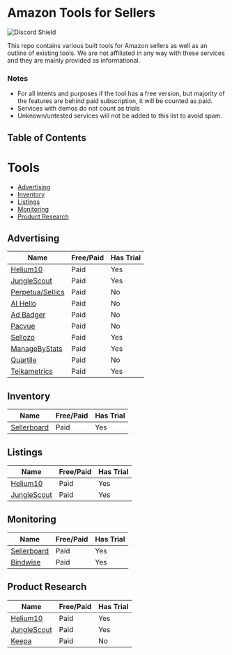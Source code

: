 # Amazon Tools for Sellers
![Discord Shield](https://discordapp.com/api/guilds/301772737184268289/widget.png?style=shield)

This repo contains various built tools for Amazon sellers as well as an outline of existing tools. We are not affiliated in any way with these services and they are mainly provided as informational. 

### Notes
* For all intents and purposes if the tool has a free version, but majority of the features are behind paid subscription, it will be counted as paid.
* Services with demos do not count as trials
* Unknown/untested services will not be added to this list to avoid spam.

## Table of Contents

# Tools
- [Advertising](#advertising)
- [Inventory](#inventory)
- [Listings](#listings)
- [Monitoring](#monitoring)
- [Product Research](#product-research)

 
## Advertising
|Name|Free/Paid|Has Trial|
|-|-|-|
|[Helium10](https://www.helium10.com/)|Paid|Yes|
|[JungleScout](https://www.junglescout.com/)|Paid|Yes|
|[Perpetua/Sellics](https://perpetua.io/)|Paid|No|
|[AI Hello](https://www.aihello.com/)|Paid|No|
|[Ad Badger](https://www.adbadger.com/)|Paid|No|
|[Pacvue](https://www.pacvue.com/)|Paid|No|
|[Sellozo](https://www.sellozo.com/)|Paid|Yes|
|[ManageByStats](https://managebystats.com/)|Paid|Yes|
|[Quartile](https://www.quartile.com/)|Paid|No|
|[Teikametrics](https://www.teikametrics.com/)|Paid|Yes|

## Inventory
| Name    | Free/Paid | Has Trial |
|-------------|-----------|-----------|
| [Sellerboard](https://sellerboard.com/)    | Paid      | Yes       |

## Listings
| Name    | Free/Paid | Has Trial |
|-------------|-----------|-----------|
| [Helium10](https://www.helium10.com/)    | Paid      | Yes       |
| [JungleScout](https://www.junglescout.com/) | Paid      | Yes       |

## Monitoring
|Name|Free/Paid|Has Trial|
|-|-|-|
|[Sellerboard](https://sellerboard.com/)|Paid|Yes|
|[Bindwise](https://bindwise.threecolts.com/)|Paid|Yes|

## Product Research
|Name|Free/Paid|Has Trial|
|-|-|-|
|[Helium10](https://www.helium10.com/)|Paid|Yes|
|[JungleScout](https://www.junglescout.com/)|Paid|Yes|
|[Keepa](https://keepa.com)|Paid|No|
